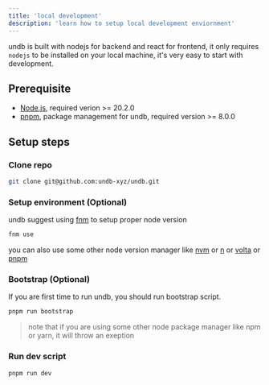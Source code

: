 ```yaml
---
title: 'local development'
description: 'learn how to setup local development enviornment'
---
```


undb is built with nodejs for backend and react for frontend, it only requires `nodejs` to be installed on your local machine,
it's very easy to start with development.

## Prerequisite

- [Node.js](https://nodejs.org/en), required verion >= 20.2.0
- [pnpm](https://pnpm.io/), package management for undb, required version >= 8.0.0

## Setup steps

### Clone repo

```bash
git clone git@github.com:undb-xyz/undb.git
```

### Setup environment (Optional)

undb suggest using [fnm](https://github.com/Schniz/fnm) to setup proper node version

```bash
fnm use
```

you can also use some other node version manager like [nvm](https://github.com/nvm-sh/nvm) or [n](https://github.com/tj/n) or [volta](https://volta.sh/) or [pnpm](https://pnpm.io/cli/env)

### Bootstrap (Optional)

If you are first time to run undb, you should run bootstrap script.

```bash
pnpm run bootstrap
```

> note that if you are using some other node package manager like npm or yarn, it will throw an exeption

### Run dev script

```bash
pnpm run dev
```
